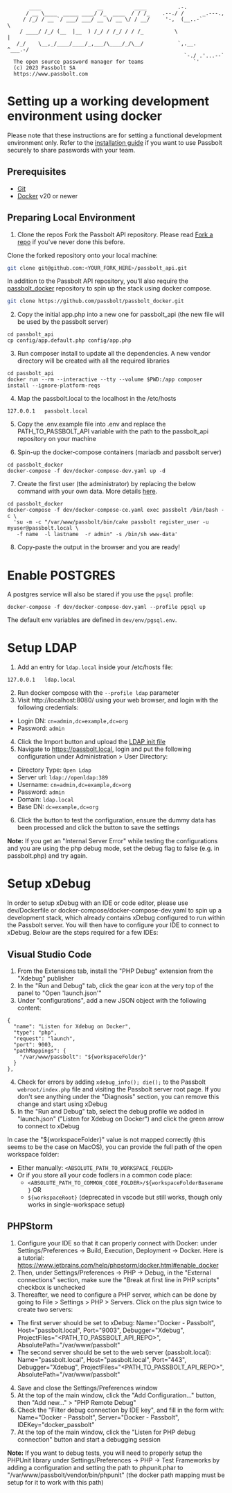 ```
       ____                  __          ____          .-.
      / __ \____  _____ ____/ /_  ____  / / /_    .--./ /      _.---.,
     / /_/ / __ `/ ___/ ___/ __ \/ __ \/ / __/     '-,  (__..-`       \
    / ____/ /_/ (__  |__  ) /_/ / /_/ / / /_          \                |
   /_/    \__,_/____/____/_,___/\____/_/\__/           `,.__.   ^___.-/
                                                         `-./ .'...--`
  The open source password manager for teams                `'
  (c) 2023 Passbolt SA
  https://www.passbolt.com
```

# Setting up a working development environment using docker

Please note that these instructions are for setting a functional development environment only. Refer to the [installation guide](https://help.passbolt.com/hosting/install) if you want to use Passbolt securely to share passwords with your team.

## Prerequisites
  - [Git](https://git-scm.com/)
  - [Docker](https://docs.docker.com/get-docker/) v20 or newer

## Preparing Local Environment

1. Clone the repos
Fork the Passbolt API repository. Please read [Fork a repo](https://docs.github.com/en/get-started/quickstart/fork-a-repo?tool=webui) if you've never done this before.

Clone the forked repository onto your local machine:
```bash
git clone git@github.com:<YOUR_FORK_HERE>/passbolt_api.git
```

In addition to the Passbolt API repository, you'll also require the [passbolt_docker](https://github.com/passbolt/passbolt_docker) repository to spin up the stack using docker compose.
```bash
git clone https://github.com/passbolt/passbolt_docker.git
```

2. Copy the initial app.php into a new one for passbolt_api (the new file will be used by the passbolt server)
```
cd passbolt_api
cp config/app.default.php config/app.php
```

3. Run composer install to update all the dependencies. A new vendor directory will be created with all the required libraries
```
cd passbolt_api
docker run --rm --interactive --tty --volume $PWD:/app composer install --ignore-platform-reqs
```

4. Map the passbolt.local to the localhost in the /etc/hosts
```
127.0.0.1   passbolt.local
```

5. Copy the .env.example file into .env and replace the PATH_TO_PASSBOLT_API variable with the path to the passbolt_api repository on your machine

6. Spin-up the docker-compose containers (mariadb and passbolt server)
```
cd passbolt_docker
docker-compose -f dev/docker-compose-dev.yaml up -d
```

7. Create the first user (the administrator) by replacing the below command with your own data. More details [here](https://help.passbolt.com/hosting/install/ce/docker).
```
cd passbolt_docker
docker-compose -f dev/docker-compose-ce.yaml exec passbolt /bin/bash -c \
  'su -m -c "/var/www/passbolt/bin/cake passbolt register_user -u myuser@passbolt.local \
   -f name  -l lastname  -r admin" -s /bin/sh www-data'
```

8. Copy-paste the output in the browser and you are ready!

# Enable POSTGRES

A postgres service will also be stared if you use the `pgsql` profile:
```
docker-compose -f dev/docker-compose-dev.yaml --profile pgsql up
```

The default env variables are defined in `dev/env/pgsql.env`.

# Setup LDAP

1. Add an entry for `ldap.local` inside your /etc/hosts file:
```
127.0.0.1   ldap.local
```
2. Run docker compose with the `--profile ldap` parameter
3. Visit http://localhost:8080/ using your web browser, and login with the following credentials:
  - Login DN:  `cn=admin,dc=example,dc=org`
  - Password:  `admin`
4. Click the Import button and upload the [LDAP init file](./ldap/init.ldiff)
5. Navigate to https://passbolt.local, login and put the following configuration under Administration > User Directory:
  - Directory Type:  `Open Ldap`
  - Server url:      `ldap://openldap:389`
  - Username:        `cn=admin,dc=example,dc=org`
  - Password:        `admin`
  - Domain:          `ldap.local`
  - Base DN:         `dc=example,dc=org`
6. Click the button to test the configuration, ensure the dummy data has been processed and click the button to save the settings

**Note:** If you get an "Internal Server Error" while testing the configurations and you are using the php debug mode, set the debug flag to false (e.g. in passbolt.php) and try again.

# Setup xDebug

In order to setup xDebug with an IDE or code editor, please use dev/Dockerfile or docker-compose/docker-compose-dev.yaml to spin up a development stack, which already contains xDebug configured to run within the Passbolt server.
You will then have to configure your IDE to connect to xDebug. Below are the steps required for a few IDEs:

## Visual Studio Code

1. From the Extensions tab, install the "PHP Debug" extension from the "Xdebug" publisher
2. In the "Run and Debug" tab, click the gear icon at the very top of the panel to "Open 'launch.json'"
3. Under "configurations", add a new JSON object with the following content:
```
{
  "name": "Listen for Xdebug on Docker",
  "type": "php",
  "request": "launch",
  "port": 9003,
  "pathMappings": {
    "/var/www/passbolt": "${workspaceFolder}"
  }
},
```
4. Check for errors by adding `xdebug_info(); die();` to the Passbolt `webroot/index.php` file and visiting the Passbolt server root page. If you don't see anything under the "Diagnosis" section, you can remove this change and start using xDebug
5. In the "Run and Debug" tab, select the debug profile we added in "launch.json" ("Listen for Xdebug on Docker") and click the green arrow to connect to xDebug

In case the "${workspaceFolder}" value is not mapped correctly (this seems to be the case on MacOS), you can provide the full path of the open workspace folder:
* Either manually: `<ABSOLUTE_PATH_TO_WORKSPACE_FOLDER>`
* Or if you store all your code fodlers in a common code place:
  - `<ABSOLUTE_PATH_TO_COMMON_CODE_FOLDER>/${workspaceFolderBasename}` OR
  - `${workspaceRoot}` (deprecated in vscode but still works, though only works in single-workspace setup)

## PHPStorm

1. Configure your IDE so that it can properly connect with Docker: under Settings/Preferences -> Build, Execution, Deployment -> Docker. Here is a tutorial: https://www.jetbrains.com/help/phpstorm/docker.html#enable_docker
2. Then, under Settings/Preferences -> PHP -> Debug, in the "External connections" section, make sure the "Break at first line in PHP scripts" checkbox is unchecked
3. Thereafter, we need to configure a PHP server, which can be done by going to File > Settings > PHP > Servers. Click on the plus sign twice to create two servers:
  - The first server should be set to xDebug: Name="Docker - Passbolt", Host="passbolt.local", Port="9003", Debugger="Xdebug", ProjectFiles="<PATH_TO_PASSBOLT_API_REPO>", AbsolutePath="/var/www/passbolt"
  - The second server should be set to the web server (passbolt.local): Name="passbolt.local", Host="passbolt.local", Port="443", Debugger="Xdebug", ProjectFiles="<PATH_TO_PASSBOLT_API_REPO>", AbsolutePath="/var/www/passbolt"
4. Save and close the Settings/Preferences window
5. At the top of the main window, click the "Add Configuration..." button, then "Add new..." > "PHP Remote Debug"
6. Check the "Filter debug connection by IDE key", and fill in the form with: Name="Docker - Passbolt", Server="Docker - Passbolt", IDEKey="docker_passbolt"
7. At the top of the main window, click the "Listen for PHP debug connection" button and start a debugging session

**Note:** If you want to debug tests, you will need to properly setup the PHPUnit library under Settings/Preferences -> PHP -> Test Frameworks by adding a configuration and setting the path to phpunit.phar to "/var/www/passbolt/vendor/bin/phpunit" (the docker path mapping must be setup for it to work with this path)
